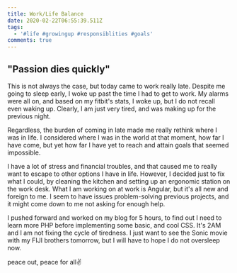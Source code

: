 ```yaml
---
title: Work/Life Balance
date: 2020-02-22T06:55:39.511Z
tags:
  - '#life #growingup #responsiblities #goals'
comments: true
---
```

## "Passion dies quickly"

This is not always the case, but today  came to work really late. Despite me going to sleep early, I woke up past the time I had to get to work. My alarms were all on, and based on my fitbit's stats, I woke up, but I do not recall even waking up. Clearly, I am just very tired, and was making up for the previous night. 

Regardless, the burden of coming in late made me really rethink where I was in life. I considered where I was in the world at that moment, how far I have come, but yet how far I have yet to reach and attain goals that seemed impossible. 

I have a lot of stress and financial troubles, and that caused me to really want to escape to other options I have in life. However, I decided just to fix what I could, by cleaning the kitchen and setting up an ergonomic station on the work desk. What I am working on at work is Angular, but it's all new and foreign to me. I seem to have issues problem-solving previous projects, and it might come down to me not asking for enough help. 

I pushed forward and worked on my blog for 5 hours, to find out I need to learn more PHP before implementing some basic, and cool CSS. It's 2AM and I am not fixing the cycle of tiredness. I just want to see the Sonic movie with my FIJI brothers tomorrow, but I will have to hope I do not oversleep now. 

peace out, peace for all✌️
